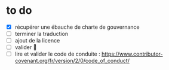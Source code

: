 # to do 

- [x] récupérer une ébauche de charte de gouvernance
- [ ] terminer la traduction
- [ ] ajout de la licence
- [ ] valider :tada:
- [ ] lire et valider le code de conduite : https://www.contributor-covenant.org/fr/version/2/0/code_of_conduct/ 